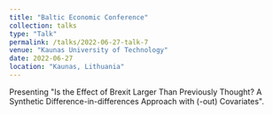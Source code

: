 ```yaml
---
title: "Baltic Economic Conference"
collection: talks
type: "Talk"
permalink: /talks/2022-06-27-talk-7
venue: "Kaunas University of Technology"
date: 2022-06-27
location: "Kaunas, Lithuania"
---
```


Presenting "Is the Effect of Brexit Larger Than Previously Thought? A Synthetic Difference-in-differences Approach with (-out) Covariates".

